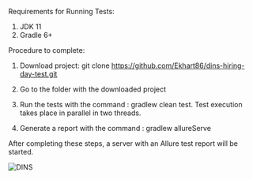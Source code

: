 Requirements for Running Tests:


1. JDK 11
2. Gradle 6+


Procedure to complete:


1. Download project: git clone https://github.com/Ekhart86/dins-hiring-day-test.git


2. Go to the folder with the downloaded project


3. Run the tests with the command : gradlew clean test.
Test execution takes place in parallel in two threads.


4. Generate a report with the command : gradlew allureServe


After completing these steps, a server with an Allure test report will be started.

![DINS](https://user-images.githubusercontent.com/25115868/87553099-3cd50980-c6bb-11ea-9160-10bf824d5e7a.PNG)

